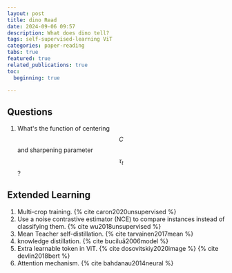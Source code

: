 ```yaml
---
layout: post
title: dino Read
date: 2024-09-06 09:57
description: What does dino tell?
tags: self-supervised-learning ViT
categories: paper-reading
tabs: true
featured: true
related_publications: true
toc:
  beginning: true

---
```


## Questions

1) What's the function of centering $$ C $$ and sharpening parameter $$ \tau_t $$ ?

## Extended Learning
1. Multi-crop training. {% cite caron2020unsupervised %}
2. Use a noise contrastive estimator (NCE) to compare instances instead of classifying them. {% cite wu2018unsupervised %}
3. Mean Teacher self-distillation. {% cite tarvainen2017mean %}
4. knowledge distillation. {% cite buciluǎ2006model %}
5. Extra learnable token in ViT. {% cite dosovitskiy2020image %} {% cite devlin2018bert %}
6. Attention mechanism. {% cite bahdanau2014neural %}